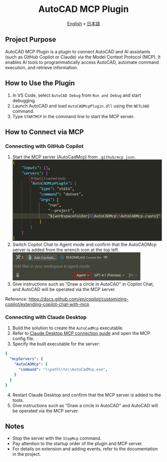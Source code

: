 <h1 align="center">
  AutoCAD MCP Plugin
</h1>

<p align="center">
  <a href="README.md">English</a> •
  <a href="/docs/README-ja.md">日本語</a>
</p>

## Project Purpose

AutoCAD MCP Plugin is a plugin to connect AutoCAD and AI assistants (such as GitHub Copilot or Claude) via the Model Context Protocol (MCP). It enables AI tools to programmatically access AutoCAD, automate command execution, and retrieve information.

## How to Use the Plugin

1. In VS Code, select `AutoCAD Debug` from `Run and Debug` and start debugging.
2. Launch AutoCAD and load `AutoCADMcpPlugin.dll` using the `NETLOAD` command.
3. Type `STARTMCP` in the command line to start the MCP server.

## How to Connect via MCP

### Connecting with GitHub Copilot

1. Start the MCP server (AutoCadMcp) from `.github/mcp.json`. ![start-mcp](/docs/static/start-mcp.png)
2. Switch Copilot Chat to Agent mode and confirm that the AutoCADMcp server is added from the wrench icon at the top left. ![agent-mode](/docs/static/copilot-agent.png)
3. Give instructions such as "Draw a circle in AutoCAD" in Copilot Chat, and AutoCAD will be operated via the MCP server.

Reference: https://docs.github.com/en/copilot/customizing-copilot/extending-copilot-chat-with-mcp

### Connecting with Claude Desktop

1. Build the solution to create the `AutoCadMcp` executable.
2. Refer to [Claude Desktop MCP connection guide](https://modelcontextprotocol.io/quickstart/user) and open the MCP config file.
3. Specify the built executable for the server:
```yaml
{
  "mcpServers": {
    "AutoCADMcp": {
      "command": "\\path\\to\\AutoCadMcp.exe",
    }
  }
}
```
4. Restart Claude Desktop and confirm that the MCP server is added to the tools.
5. Give instructions such as "Draw a circle in AutoCAD" and AutoCAD will be operated via the MCP server.

## Notes

- Stop the server with the `StopMcp` command.
- Pay attention to the startup order of the plugin and MCP server.
- For details on extension and adding events, refer to the documentation in the project.